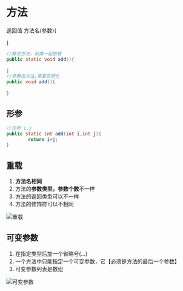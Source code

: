 # 方法

返回值 方法名(参数){

}

```java
//静态方法，和类一起加载
public static void add(){
    
}
//非静态方法,需要实例化
public void add(){
    
}
```

## 形参

```java
//形参 i,j
public static int add(int i,int j){
        return i+j;
}
```

## 重载

1. **方法名相同**
2. 方法的**参数类型，参数个数**不一样
3. 方法的返回类型可以不一样
4. 方法的修饰符可以不相同

![重载](https://cdn.jsdelivr.net/gh/nanxuanzi/pic@master/upload/typora/image-JavaSE-%E6%96%B9%E6%B3%95%E9%87%8D%E8%BD%BD.png)



## 可变参数

1. 在指定类型后加一个省略号(...)
2. 一个方法中只能指定一个可变参数，它【必须是方法的最后一个参数】
3. 可变参数列表是数组

![可变参数](https://cdn.jsdelivr.net/gh/nanxuanzi/pic@master/upload/typora/image-JavaSE-%E5%8F%AF%E5%8F%98%E5%8F%82%E6%95%B0.png)